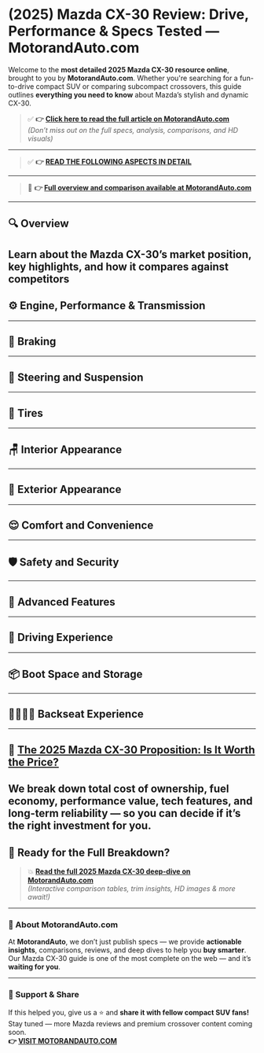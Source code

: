 # (2025) Mazda CX-30 Review: Drive, Performance & Specs Tested — MotorandAuto.com  

Welcome to the **most detailed 2025 Mazda CX-30 resource online**, brought to you by **MotorandAuto.com**. Whether you're searching for a fun-to-drive compact SUV or comparing subcompact crossovers, this guide outlines **everything you need to know** about Mazda’s stylish and dynamic CX-30.

> ✅ **👉 [Click here to read the full article on MotorandAuto.com](https://motorandauto.com/2025-mazda-cx-30-review-drive-performance-specs-tested/)**  
> *(Don’t miss out on the full specs, analysis, comparisons, and HD visuals)*

---
> ✅ **👉 [READ THE FOLLOWING ASPECTS IN DETAIL](https://motorandauto.com/2025-mazda-cx-30-review-drive-performance-specs-tested/)**

---
> 📌 **👉 [Full overview and comparison available at MotorandAuto.com](https://motorandauto.com/2025-mazda-cx-30-review-drive-performance-specs-tested/)**

---

## 🔍 **Overview**

Learn about the Mazda CX-30’s market position, key highlights, and how it compares against competitors  
---

## ⚙️ **Engine, Performance & Transmission**
---

## 🛑 **Braking**
---

## 🔄 **Steering and Suspension**
---

## 🛞 **Tires**
---

## 🪑 **Interior Appearance**
---

## 🚗 **Exterior Appearance**
---

## 😌 **Comfort and Convenience**
---

## 🛡️ **Safety and Security**
---

## 🚀 **Advanced Features**
---

## 🧭 **Driving Experience**
---

## 📦 **Boot Space and Storage**
---

## 👨‍👩‍👧‍👦 **Backseat Experience**
---

## 💸 **[The 2025 Mazda CX-30 Proposition: Is It Worth the Price?](https://motorandauto.com/2025-mazda-cx-30-review-drive-performance-specs-tested/)**

We break down **total cost of ownership**, fuel economy, performance value, tech features, and long-term reliability — so you can decide if it’s the right investment for you.
---

## 🔗 **Ready for the Full Breakdown?**

> 💥 **[Read the full 2025 Mazda CX-30 deep-dive on MotorandAuto.com](https://motorandauto.com/2025-mazda-cx-30-review-drive-performance-specs-tested/)**  
> *(Interactive comparison tables, trim insights, HD images & more await!)*

---

### 🌟 About MotorandAuto.com

At **MotorandAuto**, we don’t just publish specs — we provide **actionable insights**, comparisons, reviews, and deep dives to help you **buy smarter**. Our Mazda CX-30 guide is one of the most complete on the web — and it’s **waiting for you**.

---

### 📣 Support & Share

If this helped you, give us a ⭐ and **share it with fellow compact SUV fans!**  
Stay tuned — more Mazda reviews and premium crossover content coming soon.  
**👉 [VISIT MOTORANDAUTO.COM](https://motorandauto.com/)**
